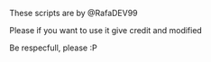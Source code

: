 These scripts are by @RafaDEV99

Please if you want to use it give credit
and modified

Be respecfull, please
:P
